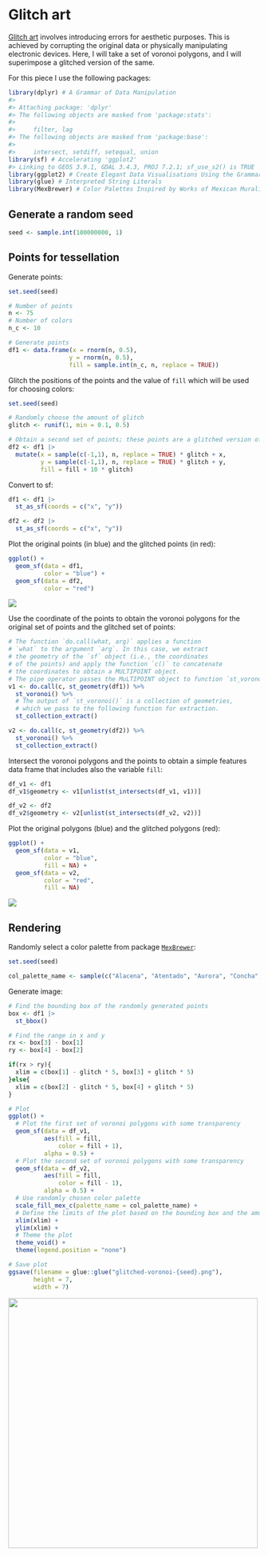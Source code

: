 
<!-- README.md is generated from README.Rmd. Please edit that file -->

# Glitch art

<!-- badges: start -->
<!-- badges: end -->

[Glitch art](https://en.wikipedia.org/wiki/Glitch_art) involves
introducing errors for aesthetic purposes. This is achieved by
corrupting the original data or physically manipulating electronic
devices. Here, I will take a set of voronoi polygons, and I will
superimpose a glitched version of the same.

For this piece I use the following packages:

``` r
library(dplyr) # A Grammar of Data Manipulation
#> 
#> Attaching package: 'dplyr'
#> The following objects are masked from 'package:stats':
#> 
#>     filter, lag
#> The following objects are masked from 'package:base':
#> 
#>     intersect, setdiff, setequal, union
library(sf) # Accelerating 'ggplot2'  
#> Linking to GEOS 3.9.1, GDAL 3.4.3, PROJ 7.2.1; sf_use_s2() is TRUE
library(ggplot2) # Create Elegant Data Visualisations Using the Grammar of Graphics
library(glue) # Interpreted String Literals
library(MexBrewer) # Color Palettes Inspired by Works of Mexican Muralists 
```

## Generate a random seed

``` r
seed <- sample.int(100000000, 1)
```

## Points for tessellation

Generate points:

``` r
set.seed(seed)

# Number of points
n <- 75
# Number of colors
n_c <- 10

# Generate points
df1 <- data.frame(x = rnorm(n, 0.5),
                 y = rnorm(n, 0.5),
                 fill = sample.int(n_c, n, replace = TRUE))
```

Glitch the positions of the points and the value of `fill` which will be
used for choosing colors:

``` r
set.seed(seed)

# Randomly choose the amount of glitch
glitch <- runif(1, min = 0.1, 0.5)

# Obtain a second set of points; these points are a glitched version of the original
df2 <- df1 |>
  mutate(x = sample(c(-1,1), n, replace = TRUE) * glitch + x,
         y = sample(c(-1,1), n, replace = TRUE) * glitch + y,
         fill = fill + 10 * glitch)
```

Convert to sf:

``` r
df1 <- df1 |>
  st_as_sf(coords = c("x", "y"))

df2 <- df2 |>
  st_as_sf(coords = c("x", "y"))
```

Plot the original points (in blue) and the glitched points (in red):

``` r
ggplot() +
  geom_sf(data = df1,
          color = "blue") +
  geom_sf(data = df2,
          color = "red")
```

![](README_files/figure-gfm/unnamed-chunk-6-1.png)<!-- -->

Use the coordinate of the points to obtain the voronoi polygons for the
original set of points and the glitched set of points:

``` r
# The function `do.call(what, arg)` applies a function
# `what` to the argument `arg`. In this case, we extract 
# the geometry of the `sf` object (i.e., the coordinates 
# of the points) and apply the function `c()` to concatenate 
# the coordinates to obtain a MULTIPOINT object.   
# The pipe operator passes the MuLTIPOINT object to function `st_voronoi()`
v1 <- do.call(c, st_geometry(df1)) %>% 
  st_voronoi() %>% 
  # The output of `st_voronoi()` is a collection of geometries, 
  # which we pass to the following function for extraction.
  st_collection_extract()

v2 <- do.call(c, st_geometry(df2)) %>% 
  st_voronoi() %>% 
  st_collection_extract()
```

Intersect the voronoi polygons and the points to obtain a simple
features data frame that includes also the variable `fill`:

``` r
df_v1 <- df1
df_v1$geometry <- v1[unlist(st_intersects(df_v1, v1))] 

df_v2 <- df2
df_v2$geometry <- v2[unlist(st_intersects(df_v2, v2))] 
```

Plot the original polygons (blue) and the glitched polygons (red):

``` r
ggplot() +
  geom_sf(data = v1,
          color = "blue",
          fill = NA) +
  geom_sf(data = v2,
          color = "red",
          fill = NA)
```

![](README_files/figure-gfm/unnamed-chunk-9-1.png)<!-- -->

## Rendering

Randomly select a color palette from package
[`MexBrewer`](https://paezha.github.io/MexBrewer/):

``` r
set.seed(seed)

col_palette_name <- sample(c("Alacena", "Atentado", "Aurora", "Concha", "Frida", "Huida", "Maiz", "Ofrenda", "Revolucion", "Ronda", "Taurus1", "Taurus2", "Tierra", "Vendedora"), 1)
```

Generate image:

``` r
# Find the bounding box of the randomly generated points
box <- df1 |>
  st_bbox()

# Find the range in x and y
rx <- box[3] - box[1]
ry <- box[4] - box[2]

if(rx > ry){
  xlim = c(box[1] - glitch * 5, box[3] + glitch * 5)
}else{
  xlim = c(box[2] - glitch * 5, box[4] + glitch * 5)
}

# Plot
ggplot() +
  # Plot the first set of voronoi polygons with some transparency
  geom_sf(data = df_v1,
          aes(fill = fill,
              color = fill + 1),
          alpha = 0.5) +
  # Plot the second set of voronoi polygons with some transparency
  geom_sf(data = df_v2,
          aes(fill = fill,
              color = fill - 1),
          alpha = 0.5) +
  # Use randomly chosen color palette
  scale_fill_mex_c(palette_name = col_palette_name) +
  # Define the limits of the plot based on the bounding box and the amount of glitch
  xlim(xlim) +
  ylim(xlim) +
  # Theme the plot
  theme_void() +
  theme(legend.position = "none")

# Save plot
ggsave(filename = glue::glue("glitched-voronoi-{seed}.png"),
       height = 7,
       width = 7)
```

<img src="glitched-voronoi-78727773.png" width="500px" />
